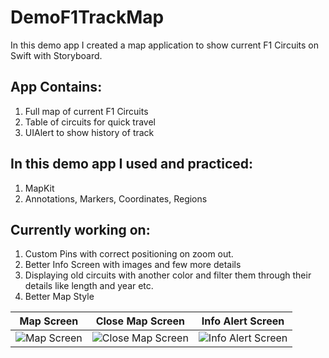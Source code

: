 # DemoF1TrackMap
In this demo app I created a map application to show current F1 Circuits on Swift with Storyboard.

## App Contains:
1. Full map of current F1 Circuits
2. Table of circuits for quick travel
3. UIAlert to show history of track

## In this demo app I used and practiced:
1. MapKit
2. Annotations, Markers, Coordinates, Regions

## Currently working on:
1. Custom Pins with correct positioning on zoom out.
2. Better Info Screen with images and few more details
3. Displaying old circuits with another color and filter them through their details like length and year etc.
4. Better Map Style

| Map Screen | Close Map Screen | Info Alert Screen |
| ---------- | ---------------- | ----------------- |
| ![Map Screen](https://github.com/ekenozlu/DemoF1TrackMap/blob/main/GitImages/map_screen.png "Map Screen") | ![Close Map Screen](https://github.com/ekenozlu/DemoF1TrackMap/blob/main/GitImages/closemap_screen.png "Close Map Screen") | ![Info Alert Screen](https://github.com/ekenozlu/DemoF1TrackMap/blob/main/GitImages/infoalert_screen.png "Info Alert Screen") |
